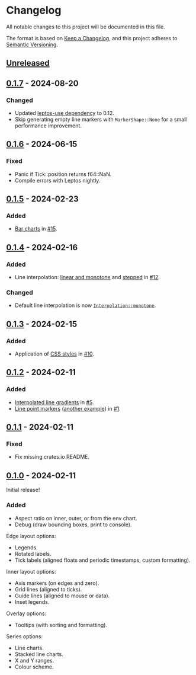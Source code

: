 # Changelog

All notable changes to this project will be documented in this file.

The format is based on [Keep a Changelog](https://keepachangelog.com/en/1.1.0/),
and this project adheres to [Semantic Versioning](https://semver.org/spec/v2.0.0.html).

## [Unreleased]

<!-- Added for new features. -->
<!-- Changed for changes in existing functionality. -->
<!-- Deprecated for soon-to-be removed features. -->
<!-- Removed for now removed features. -->
<!-- Fixed for any bug fixes. -->
<!-- Security in case of vulnerabilities. -->

## [0.1.7] - 2024-08-20
### Changed
- Updated [leptos-use dependency](https://github.com/Synphonyte/leptos-use) to 0.12.
- Skip generating empty line markers with `MarkerShape::None` for a small performance improvement.

## [0.1.6] - 2024-06-15
### Fixed
- Panic if Tick::position returns f64::NaN.
- Compile errors with Leptos nightly.

## [0.1.5] - 2024-02-23
### Added
- [Bar charts](https://feral-dot-io.github.io/leptos-chartistry/examples.html#bar-chart) in [#15].

## [0.1.4] - 2024-02-16
### Added
- Line interpolation: [linear and monotone](https://feral-dot-io.github.io/leptos-chartistry/examples.html#linear-and-monotone) and [stepped](https://feral-dot-io.github.io/leptos-chartistry/examples.html#stepped) in [#12].
### Changed
- Default line interpolation is now [`Interpolation::monotone`](https://docs.rs/leptos-chartistry/latest/leptos_chartistry/enum.Interpolation.html#variant.Monotone).

## [0.1.3] - 2024-02-15
### Added
- Application of [CSS styles](https://feral-dot-io.github.io/leptos-chartistry/examples.html#css-styles) in [#10].

## [0.1.2] - 2024-02-11
### Added
- [Interpolated line gradients](https://feral-dot-io.github.io/leptos-chartistry/examples.html#line-colour-scheme) in [#5].
- [Line point markers](https://feral-dot-io.github.io/leptos-chartistry/examples.html#point-markers) ([another example](https://feral-dot-io.github.io/leptos-chartistry/examples.html#point-markers-2)) in [#1].

## [0.1.1] - 2024-02-11
### Fixed
- Fix missing crates.io README.

## [0.1.0] - 2024-02-11
Initial release!

### Added
- Aspect ratio on inner, outer, or from the env chart.
- Debug (draw bounding boxes, print to console).

Edge layout options:
- Legends.
- Rotated labels.
- Tick labels (aligned floats and periodic timestamps, custom formatting).

Inner layout options:
- Axis markers (on edges and zero).
- Grid lines (aligned to ticks).
- Guide lines (aligned to mouse or data).
- Inset legends.

Overlay options:
- Tooltips (with sorting and formatting).

Series options:
- Line charts.
- Stacked line charts.
- X and Y ranges.
- Colour scheme.


[#1]: https://github.com/feral-dot-io/leptos-chartistry/pull/1
[#5]: https://github.com/feral-dot-io/leptos-chartistry/pull/5
[#10]: https://github.com/feral-dot-io/leptos-chartistry/pull/10
[#12]: https://github.com/feral-dot-io/leptos-chartistry/pull/12
[#15]: https://github.com/feral-dot-io/leptos-chartistry/pull/15
[0.1.0]: https://github.com/feral-dot-io/leptos-chartistry/releases/tag/v0.1.0
[0.1.1]: https://github.com/feral-dot-io/leptos-chartistry/compare/v0.1.0...v0.1.1
[0.1.2]: https://github.com/feral-dot-io/leptos-chartistry/compare/v0.1.1...v0.1.2
[0.1.3]: https://github.com/feral-dot-io/leptos-chartistry/compare/v0.1.2...v0.1.3
[0.1.4]: https://github.com/feral-dot-io/leptos-chartistry/compare/v0.1.3...v0.1.4
[0.1.5]: https://github.com/feral-dot-io/leptos-chartistry/compare/v0.1.4...v0.1.5
[0.1.6]: https://github.com/feral-dot-io/leptos-chartistry/compare/v0.1.5...v0.1.6
[0.1.7]: https://github.com/feral-dot-io/leptos-chartistry/compare/v0.1.6...v0.1.7
[unreleased]: https://github.com/feral-dot-io/leptos-chartistry/compare/v1.1.5...HEAD

